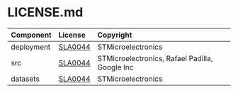 # LICENSE.md

| Component                            | License              | Copyright |
|:---------                            |:-------              |:----------|
| deployment                           | [SLA0044](./deployment/LICENSE.md)              | STMicroelectronics |
| src                                  | [SLA0044](./src/LICENSE.md)              | STMicroelectronics, Rafael Padilla, Google Inc |
| datasets                             | [SLA0044](./datasets/LICENSE.md)              | STMicroelectronics |
